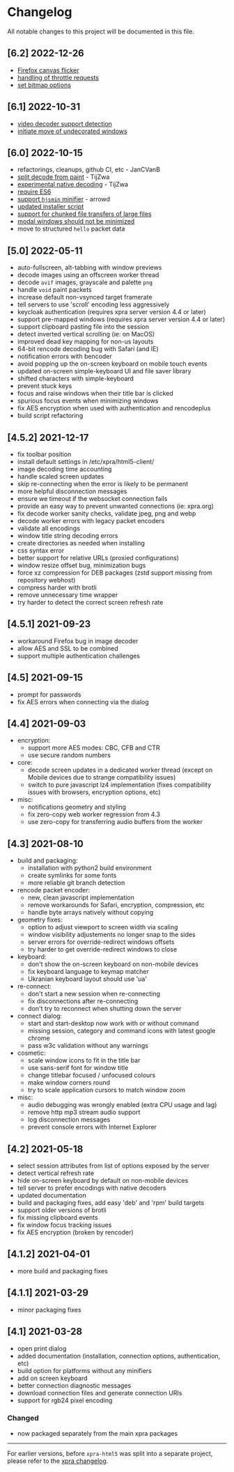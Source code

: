 # Changelog

All notable changes to this project will be documented in this file.

## [6.2] 2022-12-26

- [Firefox canvas flicker](https://github.com/Xpra-org/xpra-html5/commit/07ac69ea34751d52a6e9520d29fd9bc66ccb5e44)
- [handling of throttle requests](https://github.com/Xpra-org/xpra-html5/commit/8ed5af60d4a0919422bf1006abc3b557f9c0d650)
- [set bitmap options](https://github.com/Xpra-org/xpra-html5/commit/40c73b259228cb6e9209527899aa3a4868c179fd)

## [6.1] 2022-10-31

- [video decoder support detection](https://github.com/Xpra-org/xpra-html5/commit/10d97fe144a7ff054c606d8723c5c64c25e2c1a0)
- [initiate move of undecorated windows](https://github.com/Xpra-org/xpra-html5/commit/aa23417fa8a7f74f70e944a40be9d13fe91b2451)

## [6.0] 2022-10-15

- refactorings, cleanups, github CI, etc - JanCVanB
- [split decode from paint](https://github.com/Xpra-org/xpra-html5/pull/202) - TijZwa
- [experimental native decoding](https://github.com/Xpra-org/xpra-html5/pull/200) - TijZwa
- [require ES6](https://github.com/Xpra-org/xpra-html5/issues/175)
- [support `hjsmin` minifier](https://github.com/Xpra-org/xpra-html5/pull/174) - arrowd
- [updated installer script](https://github.com/Xpra-org/xpra-html5/issues/190)
- [support for chunked file transfers of large files](https://github.com/Xpra-org/xpra-html5/issues/120)
- [modal windows should not be minimized](https://github.com/Xpra-org/xpra-html5/issues/204)
- move to structured `hello` packet data

## [5.0] 2022-05-11

- auto-fullscreen, alt-tabbing with window previews
- decode images using an offscreen worker thread
- decode `avif` images, grayscale and palette `png`
- handle `void` paint packets
- increase default non-vsynced target framerate
- tell servers to use 'scroll' encoding less aggressively
- keycloak authentication (requires xpra server version 4.4 or later)
- support pre-mapped windows (requires xpra server version 4.4 or later)
- support clipboard pasting file into the session
- detect inverted vertical scrolling (ie: on MacOS)
- improved dead key mapping for non-us layouts
- 64-bit rencode decoding bug with Safari (and IE)
- notification errors with bencoder
- avoid popping up the on-screen keyboard on mobile touch events
- updated on-screen simple-keyboard UI and file saver library
- shifted characters with simple-keyboard
- prevent stuck keys
- focus and raise windows when their title bar is clicked
- spurious focus events when minimizing windows
- fix AES encryption when used with authentication and rencodeplus
- build script refactoring

## [4.5.2] 2021-12-17

- fix toolbar position
- install default settings in /etc/xpra/html5-client/
- image decoding time accounting
- handle scaled screen updates
- skip re-connecting when the error is likely to be permanent
- more helpful disconnection messages
- ensure we timeout if the websocket connection fails
- provide an easy way to prevent unwanted connections (ie: xpra.org)
- fix decode worker sanity checks, validate jpeg, png and webp
- decode worker errors with legacy packet encoders
- validate all encodings
- window title string decoding errors
- create directories as needed when installing
- css syntax error
- better support for relative URLs (proxied configurations)
- window resize offset bug, minimization bugs
- force xz compression for DEB packages (zstd support missing from repository webhost)
- compress harder with brotli
- remove unnecessary time wrapper
- try harder to detect the correct screen refresh rate

## [4.5.1] 2021-09-23

- workaround Firefox bug in image decoder
- allow AES and SSL to be combined
- support multiple authentication challenges

## [4.5] 2021-09-15

- prompt for passwords
- fix AES errors when connecting via the dialog

## [4.4] 2021-09-03

- encryption:
  - support more AES modes: CBC, CFB and CTR
  - use secure random numbers
- core:
  - decode screen updates in a dedicated worker thread
    (except on Mobile devices due to strange compatibility issues)
  - switch to pure javascript lz4 implementation
    (fixes compatibility issues with browsers, encryption options, etc)
- misc:
  - notifications geometry and styling
  - fix zero-copy web worker regression from 4.3
  - use zero-copy for transferring audio buffers from the worker

## [4.3] 2021-08-10

- build and packaging:
  - installation with python2 build environment
  - create symlinks for some fonts
  - more reliable git branch detection
- rencode packet encoder:
  - new, clean javascript implementation
  - remove workarounds for Safari, encryption, compression, etc
  - handle byte arrays natively without copying
- geometry fixes:
  - option to adjust viewport to screen width via scaling
  - window visibility adjustements no longer snap to the sides
  - server errors for override-redirect windows offsets
  - try harder to get override-redirect windows to close
- keyboard:
  - don't show the on-screen keyboard on non-mobile devices
  - fix keyboard language to keymap matcher
  - Ukranian keyboard layout should use 'ua'
- re-connect:
  - don't start a new session when re-connecting
  - fix disconnections after re-connecting
  - don't try to reconnect when shutting down the server
- connect dialog:
  - start and start-desktop now work with or without command
  - missing session, category and command icons with latest google chrome
  - pass w3c validation without any warnings
- cosmetic:
  - scale window icons to fit in the title bar
  - use sans-serif font for window title
  - change titlebar focused / unfocused colours
  - make window corners round
  - try to scale application cursors to match window zoom
- misc:
  - audio debugging was wrongly enabled (extra CPU usage and lag)
  - remove http mp3 stream audio support
  - log disconnection messages
  - prevent console errors with Internet Explorer

## [4.2] 2021-05-18

- select session attributes from list of options exposed by the server
- detect vertical refresh rate
- hide on-screen keyboard by default on non-mobile devices
- tell server to prefer encodings with native decoders
- updated documentation
- build and packaging fixes, add easy 'deb' and 'rpm' build targets
- support older versions of brotli
- fix missing clipboard events
- fix window focus tracking issues
- fix AES encryption (broken by rencoder)

## [4.1.2] 2021-04-01

- more build and packaging fixes

## [4.1.1] 2021-03-29

- minor packaging fixes

## [4.1] 2021-03-28

- open print dialog
- added documentation (installation, connection options, authentication, etc)
- build option for platforms without any minifiers
- add on screen keyboard
- better connection diagnostic messages
- download connection files and generate connection URIs
- support for rgb24 pixel encoding

### Changed

- now packaged separately from the main xpra packages

---

For earlier versions, before `xpra-html5` was split into a separate project, please refer to the [xpra changelog](https://github.com/Xpra-org/xpra/blob/master/docs/CHANGELOG.md).
